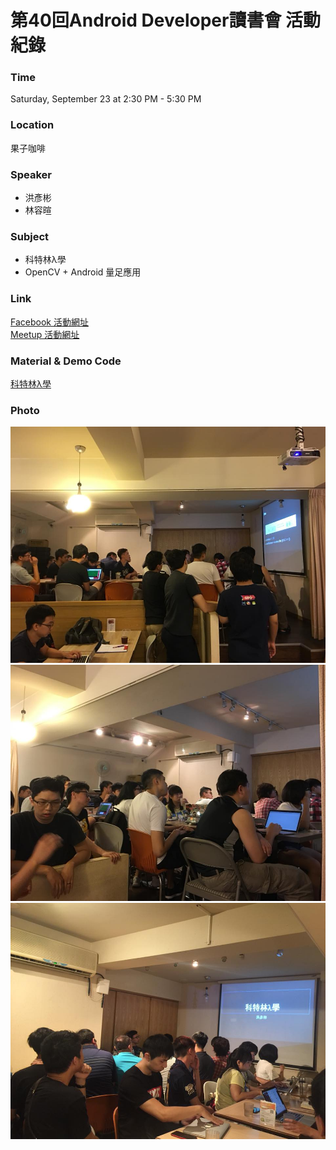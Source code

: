 # 第40回Android Developer讀書會 活動紀錄

### Time

Saturday, September 23 at 2:30 PM - 5:30 PM

### Location

果子咖啡

### Speaker
- 洪彥彬
- 林容暄

### Subject
- 科特林λ學
- OpenCV + Android 量足應用

### Link

[Facebook 活動網址](https://www.facebook.com/events/131760964106038/) <br>
[Meetup 活動網址](https://www.meetup.com/Taiwan-Android-Developer-Study-Group/events/243549541/)

### Material & Demo Code
[科特林λ學](https://www.slideshare.net/ssuser8674c1/ss-80078638)

### Photo
![活動團體照](/Activity/activity_40/photo/21686010_1672050396147696_7315069622780931407_n.jpg)
![活動團體照](/Activity/activity_40/photo/21764890_1672050412814361_793589254577979370_n.jpg)
![活動團體照](/Activity/activity_40/photo/21761931_1639563066064666_2794641460191162757_n.jpg)
